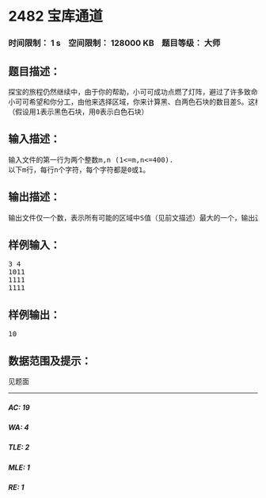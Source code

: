 # 2482 宝库通道   
### 时间限制： 1 s&nbsp;&nbsp;&nbsp;&nbsp;空间限制： 128000 KB&nbsp;&nbsp;&nbsp;&nbsp;题目等级： 大师  
## 题目描述：  

<pre>
探宝的旅程仍然继续中，由于你的帮助，小可可成功点燃了灯阵，避过了许多致命的陷阱，终于来到了宫殿的正厅中。大厅的地面是由一块块大小一致的正方形石块组成的，这些石块分为黑、白两色，组成了一个m*n的矩形，在其中一个石块的下面就是通往藏宝库的通道。小可可不可能一个一个石块的尝试，因为有些石块安装了机关，一碰就会触发，整个宫殿也随之倒塌。根据藏宝图记载，通道在某一特定的区域中，这个区域是一个由数个石块组成的面积不为0的小矩形，它的四条边与大厅地面的边平行。如果对整个大厅地面任意划分矩形，那么在所有矩形中，这个区域的黑色石块数目减去白色石块数目所得的差是最大的。
小可可希望和你分工，由他来选择区域，你来计算黑、白两色石块的数目差S。这样就能快速而准确的确认通道所在的区域。藏宝图上说这个区域中的石块都没有安装机关，只要确定了区域，就一定能找到通道。宝藏就在眼前了，加油吧！
（假设用1表示黑色石块，用0表示白色石块）
</pre>
  
  
## 输入描述：  

<pre>
输入文件的第一行为两个整数m,n (1<=m,n<=400).
以下m行，每行n个字符，每个字符都是0或1。
</pre>
  
  
## 输出描述：  

<pre>
输出文件仅一个数，表示所有可能的区域中S值（见前文描述）最大的一个，输出这个值即可。
</pre>
  
  
## 样例输入：  

<pre>
3 4
1011
1111
1111
</pre>
  
  
## 样例输出：  

<pre>
10
</pre>
  
  
## 数据范围及提示：  

<pre>
见题面
</pre>
  
  
***  

##### AC: 19  
##### WA: 4  
##### TLE: 2  
##### MLE: 1  
##### RE: 1  
